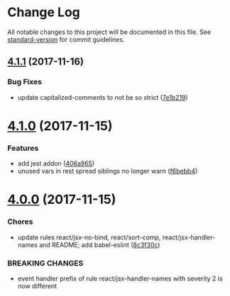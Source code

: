 # Change Log

All notable changes to this project will be documented in this file. See [standard-version](https://github.com/conventional-changelog/standard-version) for commit guidelines.

<a name="4.1.1"></a>
## [4.1.1](https://github.com/moxystudio/eslint-config/compare/v4.1.0...v4.1.1) (2017-11-16)


### Bug Fixes

* update capitalized-comments to not be so strict ([7e1b219](https://github.com/moxystudio/eslint-config/commit/7e1b219))



<a name="4.1.0"></a>
# [4.1.0](https://github.com/moxystudio/eslint-config/compare/v4.0.0...v4.1.0) (2017-11-15)


### Features

* add jest addon ([406a965](https://github.com/moxystudio/eslint-config/commit/406a965))
* unused vars in rest spread siblings no longer warn ([f6bebb4](https://github.com/moxystudio/eslint-config/commit/f6bebb4))



<a name="4.0.0"></a>
# [4.0.0](https://github.com/moxystudio/eslint-config/compare/v3.2.0...v4.0.0) (2017-11-15)


### Chores

* update rules react/jsx-no-bind, react/sort-comp, react/jsx-handler-names and README; add babel-eslint ([8c3f30c](https://github.com/moxystudio/eslint-config/commit/8c3f30c))


### BREAKING CHANGES

* event handler prefix of rule react/jsx-handler-names with severity 2 is now different
